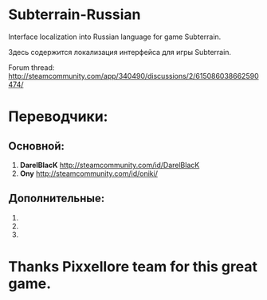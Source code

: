 # Subterrain-Russian

Interface localization into Russian language for game Subterrain.

Здесь содержится локализация интерфейса для игры Subterrain.


Forum thread: http://steamcommunity.com/app/340490/discussions/2/615086038662590474/


# Переводчики:


## Основной:
1. **DarelBlacK** http://steamcommunity.com/id/DarelBlacK
1. **Ony** http://steamcommunity.com/id/oniki/

## Дополнительные:
1. 
2. 
3. 


# Thanks Pixxellore team for this great game.